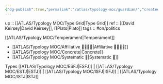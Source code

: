 ```yaml
---
{"dg-publish":true,"permalink":"/atlas/typology-moc/guardian/","created":"2023-01-12T12:07:29.951+01:00","updated":"2023-04-07T11:40:19.735+02:00"}
---
```


up :: [[ATLAS/Typology MOC/Type Grid\|Type Grid]] 
ref :: [[David Keirsey\|David Keirsey]], [[Plato\|Plato]]
tags :: #on/politics 

[[ATLAS/Typology MOC/Temperament\|Temperament]]
- [[ATLAS/Typology MOC/Affiliative 👨‍👩‍👧‍👦\|Affiliative 👨‍👩‍👧‍👦]]
- [[ATLAS/Typology MOC/Concrete\|Concrete]]
- [[ATLAS/Typology MOC/Systematic 🔧\|Systematic 🔧]]

Types 
[[ATLAS/Typology MOC/ESFJ\|ESFJ]] | [[ATLAS/Typology MOC/ESTJ\|ESTJ]] | [[ATLAS/Typology MOC/ISFJ\|ISFJ]] | [[ATLAS/Typology MOC/ISTJ\|ISTJ]]
